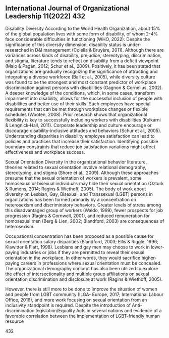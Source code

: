 ## International Journal of Organizational Leadership 11(2022) 432

Disability Diversity According to the World Health Organization, about 15% of the global population lives with some form of disability, of whom 2-4% face considerable difficulties in functioning (WHO, 2022). Despite the significance of this diversity dimension, disability status is under-researched in D&I management (Colella & Bruyère, 2011). Although there are variances across kinds of disability, prejudice, stereotyping, discrimination, and stigma, literature tends to reflect on disability from a deficit viewpoint (Malo & Pagán, 2012; Schur et al., 2009). Positively, it has been stated that organizations are gradually recognizing the significance of attracting and integrating a diverse workforce (Ball et al., 2005), while diversity culture was found to be the strongest and most constant predictor of workplace discrimination against persons with disabilities (Gagnon & Cornelius, 2002). A deeper knowledge of the conditions, which, in some cases, transform impairment into disability, allows for the successful inclusion of people with disabilities and better use of their skills. Such employees have special requirements that can be met through workplace changes or flexible schedules (Wooten, 2008). Prior research shows that organizational flexibility is key to successfully including workers with disabilities (Kulkarni & Lengnick‐Hall, 2011). Corporate leadership and culture encourage or discourage disability-inclusive attitudes and behaviors (Schur et al., 2005). Understanding disparities in disability employee satisfaction can lead to policies and practices that increase their satisfaction. Identifying possible boundary constraints that reduce job satisfaction variations might affect effectiveness and workplace success.

Sexual Orientation Diversity In the organizational behavior literature, theories related to sexual orientation involve relational demography, stereotyping, and stigma (Shore et al., 2009). Although these approaches presume that the sexual orientation of workers is prevalent, some homosexual or bisexual individuals may hide their sexual orientation (Ozturk & Rumens, 2014; Ragins & Wiethoff, 2005). The body of work about diversity on Lesbian, Gay, Bisexual, and Transsexual (LGBT) persons in organizations has been formed primarily by a concentration on heterosexism and discriminatory behaviors. Greater levels of stress among this disadvantaged group of workers (Waldo, 1999), fewer prospects for job progression (Ragins & Cornwell, 2001), and reduced remuneration for homosexual men (Berg & Lien, 2002; Blandford, 2003) are consequences of heterosexism.

Occupational concentration has been proposed as a possible cause for sexual orientation salary disparities (Blandford, 2003; Ellis & Riggle, 1996; Klawitter & Flatt, 1998). Lesbians and gay men may choose to work in lower-paying industries or jobs if they are permitted to reveal their sexual orientation in the workplace. In other words, they would sacrifice higher- paying careers in professions where sexual orientation must be concealed. The organizational demography concept has also been utilized to explore the effect of intersectionality and multiple group affiliations on sexual orientation discrimination and disclosure at work (Ragins & Wiethoff, 2005).

However, there is still more to be done to improve the situation of women and people from LGBT community (ILGA- Europe, 2017; International Labour Office, 2016), and more work focusing on sexual orientation from an inclusivity standpoint is required. Despite the introduction of Anti-discrimination legislation/Equality Acts in several nations and evidence of a favorable correlation between the implementation of LGBT-friendly human resource

432
